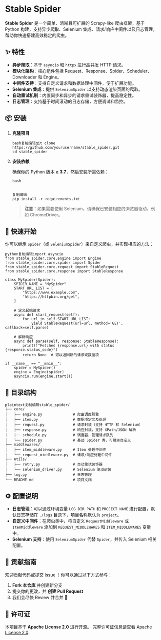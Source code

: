 # Stable Spider

**Stable Spider** 是一个简单、清晰且可扩展的 Scrapy-like 爬虫框架，基于 Python 构建，支持异步爬取、Selenium 集成、请求/响应中间件以及日志管理，帮助你快速搭建高效稳定的爬虫。

## ✨ 特性

-   **异步爬取**：基于 `asyncio` 和 `httpx` 进行高并发 HTTP 请求。
-   **模块化架构**：核心组件包括 Request、Response、Spider、Scheduler、Downloader 和 Engine。
-   **中间件支持**：支持自定义请求和数据处理中间件，便于扩展功能。
-   **Selenium 集成**：提供 `SeleniumSpider` 以支持动态渲染页面的爬取。
-   **自动重试机制**：内置同步和异步的请求重试装饰器，提高稳定性。
-   **日志管理**：支持基于时间滚动的日志存储，方便调试和监控。

## 📦 安装

1.  **克隆项目**

    ```
    bash复制编辑git clone https://github.com/yourusername/stable_spider.git
    cd stable_spider
    ```

2.  **安装依赖**

    确保你的 Python 版本 **≥ 3.7**，然后安装所需依赖：

    ```
    bash
    
    
    复制编辑
    pip install -r requirements.txt
    ```

    >   **注意**：如果需要使用 Selenium，请确保已安装相应的浏览器驱动，例如 ChromeDriver。

## 🚀 快速开始

你可以继承 `Spider`（或 `SeleniumSpider`）来自定义爬虫，并实现相应的方法：

```
python复制编辑import asyncio
from stable_spider.core.engine import Engine
from stable_spider.core.spider import Spider
from stable_spider.core.request import StableRequest
from stable_spider.core.response import StableResponse

class MySpider(Spider):
    SPIDER_NAME = "MySpider"
    START_URL_LIST = [
        "https://www.example.com",
        "https://httpbin.org/get",
    ]

    # 定义起始请求
    async def start_request(self):
        for url in self.START_URL_LIST:
            yield StableRequest(url=url, method='GET', callback=self.parse)

    # 解析响应
    async def parse(self, response: StableResponse):
        print(f"Fetched {response.url} with status {response.status_code}")
        return None  # 可以返回新的请求或数据项

if __name__ == "__main__":
    spider = MySpider()
    engine = Engine(spider)
    asyncio.run(engine.start())
```

## 📂 目录结构

```
plaintext复制编辑stable_spider/
├── core/
│   ├── engine.py              # 爬虫调度引擎
│   ├── item.py                # 数据项定义及处理
│   ├── request.py             # 请求封装（支持 HTTP 和 Selenium）
│   ├── response.py            # 响应封装，支持 XPath/JSON 解析
│   ├── schedule.py            # 调度器，管理请求队列
│   └── spider.py              # 基础 Spider 类，可继承自定义
├── middlewares/
│   ├── item_middleware.py     # Item 处理中间件
│   └── request_middleware.py  # 请求/响应处理中间件
├── utils/
│   ├── retry.py               # 自动重试装饰器
│   └── selenium_driver.py     # Selenium 驱动封装
├── log.py                     # 日志管理
└── README.md                  # 项目文档
```

## ⚙️ 配置说明

-   **日志管理**：可以通过环境变量 `LOG_DIR_PATH` 和 `PROJECT_NAME` 进行配置，默认日志存储在 `./logs` 目录下，项目名称默认为 `project`。
-   **自定义中间件**：在爬虫类中，将自定义 `RequestMiddleware` 或 `ItemMiddleware` 添加到 `REQUEST_MIDDLEWARES` 和 `ITEM_MIDDLEWARES` 变量中。
-   **Selenium 支持**：使用 `SeleniumSpider` 代替 `Spider`，并传入 Selenium 相关配置。

## 🤝 贡献指南

欢迎贡献代码或提交 Issue ！你可以通过以下方式参与：

1.  **Fork 本仓库** 并创建新分支
2.  提交你的更改，并 **创建 Pull Request**
3.  我们会尽快 Review 并合并 🎉

## 📜 许可证

本项目基于 **Apache License 2.0** 进行开源。
完整许可证信息请查看 [Apache License 2.0](http://www.apache.org/licenses/).